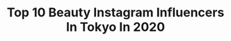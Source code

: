 ---
title: Top 10 Beauty Instagram Influencers In Tokyo In 2020
description: >-
  Find top beauty Instagram influencers in Tokyo in 2020. Most popular hashtags: #pr #fashion #tokyo #beauty.
platform: Instagram
profiles:
  - username: "aishadayo"
    fullname: >-
      AISHA
    location: "Japan"
    followers: 27913
    engagement: 355
    commentsToLikes: 0.012369
    id: ck5px5avvq60f0i11x640z2c6
    verified: false
    hashtags: "#zentokyo, #alfie, #24, #braids"
  - username: "asamikotake"
    fullname: >-
      ASAMI KOTAKE
    location: "Japan"
    followers: 32235
    engagement: 161
    commentsToLikes: 0.008559
    id: ck5cen5tllbia0i11vjzwoj2c
    verified: false
    hashtags: "#cottonhousehotel, #ecoresort, #googlepixel, #hawaiiwedding"
  - username: "suuchamav3v"
    fullname: >-
      sumika mendoza
    location: "Japan"
    followers: 27114
    engagement: 424
    commentsToLikes: 0.028378
    id: ck15qn9ur3op50i19xkqjpwl1
    verified: false
    hashtags: "#reame, #me, #artisanspirits, #no104"
  - username: "pyon_1211"
    fullname: >-
      𝕪𝕦𝕦𝕡𝕪𝕠𝕟 🐰💗
    location: "Japan"
    followers: 67858
    engagement: 488
    commentsToLikes: 0.004416
    id: ck0w208ctm0600i19okgbfbpw
    verified: false
    hashtags: "#cosme, #winter, #sakura, #japanesegirl"
  - username: "as_sakana.dot"
    fullname: >-
      イトウハルヒ/Haruhi
    location: "Japan"
    followers: 8382
    engagement: 483
    commentsToLikes: 0.004915
    id: ck139dpanksvr0i19oyvo5dsu
    verified: false
    hashtags: "#fashion, #model, #japanesegirl, #makeup"
  - username: "shihoriiin49"
    fullname: >-
      ʂᴴᴵᴴᵒᴿᴵᴺ❤︎
    location: "Japan"
    followers: 38482
    engagement: 175
    commentsToLikes: 0.004343
    id: ck0tzgwv7qdsg0i19ph0woceo
    verified: false
    hashtags: "#slinkydog, #makeup, #thankyou, #whomee"
  - username: "kazukovalentine"
    fullname: >-
      Kazuko Hayasaka
    location: "Japan"
    followers: 87369
    engagement: 146
    commentsToLikes: 0.010587
    id: ck5hrnkenv5zf0i11z1cm0wpg
    verified: false
    hashtags: "#femmue, #bdt, #eros, #lipserum"
  - username: "ayapooh_22"
    fullname: >-
      ayako
    location: "Japan"
    followers: 137779
    engagement: 136
    commentsToLikes: 0.013076
    id: ck14j482nijxh0i19vp57hqx1
    verified: false
    hashtags: "#larcobaleno, #excelmake, #gift, #pierreherm"
  - username: "kyoko1903"
    fullname: >-
      Kyoko  Ueda
    location: "Japan"
    followers: 53208
    engagement: 757
    commentsToLikes: 0.016961
    id: ck0vyp2ki53fs0i19hk3v958b
    verified: false
    hashtags: "#lostintime, #cherryblooms, #kirschbl, #buddha"
  - username: "ruri_ikeda"
    fullname: >-
      ruriikeda
    location: "Japan"
    followers: 55096
    engagement: 268
    commentsToLikes: 0.031372
    id: ck14kn1fbqbp90i19h8hx2dhb
    verified: false
    hashtags: "#hawaii, #shampoo, #australiawine, #pr"
---
